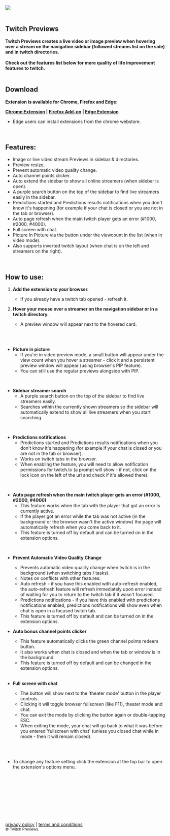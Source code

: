 ![](summ1gx.png)
<br/>
<br/>
## **Twitch Previews**
                                                                                     
**Twitch Previews creates a live video or image preview when hovering over a stream on the navigation sidebar (followed streams list on the side) and in twitch directories.**
<br/><br/>
**Check out the features list below for more quality of life improvement features to twitch.**
<br/>
<br/>

## Download
**Extension is available for Chrome, Firefox and Edge:<br/>**

**[Chrome Extension](https://chrome.google.com/webstore/detail/twitch-previews/hpmbiinljekjjcjgijnlbmgcmoonclah/)
 | [Firefox Add-on](https://addons.mozilla.org/en-US/firefox/addon/twitchpreviews/)
 | [Edge Extension](https://chrome.google.com/webstore/detail/twitch-previews/hpmbiinljekjjcjgijnlbmgcmoonclah/)**
<br/>
* Edge users can install extensions from the chrome webstore. 
<br/>

## Features:
- Image or live video stream Previews in sidebar & directories.
- Preview resize.
- Prevent automatic video quality change.
- Auto channel points clicker.
- Auto extend the sidebar to show all online streamers (when sidebar is open).
- A purple search button on the top of the sidebar to find live streamers easily in the sidebar.
- Predictions started and Predictions results notifications when you don't know it's happening (for example if your chat is closed or you are not in the tab or browser).
- Auto page refresh when the main twitch player gets an error (#1000, #2000, #4000).
- Full screen with chat.
- Picture In Picture via the button under the viewcount in the list (when in video mode).
- Also supports inverted twitch layout (when chat is on the left and streamers on the right).
<br/>

## How to use:
1. **Add the extension to your browser.**
    - If you already have a twitch tab opened - refresh it.

2. **Hover your mouse over a streamer on the navigation sidebar or in a twitch directory.**
    - A preview window will appear next to the hovered card.
<br/>
<br/>

* **Picture in picture**
    - If you're in video preview mode, a small button will appear under the view count when you hover a streamer - click it and a persistent preview window will appear (using browser's PIP feature).
    - You can still use the regular previews alongside with PIP.
<br/>


* **Sidebar streamer search**
    - A purple search button on the top of the sidebar to find live streamers easily.
    - Searches within the currently shown streamers so the sidebar will automatically extend to show all live streamers when you start searching.
<br/>


* **Predictions notifications**
    - Predictions started and Predictions results notifications when you don't know it's happening (for example if your chat is closed or you are not in the tab or browser).
    - Works on twitch tabs in the browser.
    - When enabling the feature, you will need to allow notification permissions for twitch.tv (a prompt will show - if not, click on the lock icon on the left of the url and check if it's allowed there).
<br/>


* **Auto page refresh when the main twitch player gets an error (#1000, #2000, #4000)**
    - This feature works when the tab with the player that got an error is currently active.
    - If the player got an error while the tab was not active (in the background or the browser wasn't the active window) the page will automatically refresh when you come back to it.
    - This feature is turned off by default and can be turned on in the extension options.
<br/>


* **Prevent Automatic Video Quality Change**
    - Prevents automatic video quality change when twitch is in the background (when switching tabs / tasks).
    - Notes on conflicts with other features:
    - Auto refresh - if you have this enabled with auto-refresh enabled, the auto-refresh feature will refresh immediately upon error instead of waiting for you to return to the twitch tab if it wasn't focused.
    - Predictions notifications - if you have this enabled with predictions notifications enabled, predictions notifications will show even when chat is open in a focused twitch tab.
    - This feature is turned off by default and can be turned on in the extension options.
      <br/>
      

* **Auto bonus channel points clicker**
    - This feature automatically clicks the green channel points redeem button.
    - It also works when chat is closed and when the tab or window is in the background.
    - This feature is turned off by default and can be changed in the extension options.<br/>
      <br/>


* **Full screen with chat**
  - The button will show next to the 'theater mode' button in the player controls.
  - Clicking it will toggle browser fullscreen (like F11), theater mode and chat.
  - You can exit the mode by clicking the button again or double-tapping ESC.
  - When exiting the mode, your chat will go back to what it was before you entered 'fullscreen with chat' (unless you closed chat while in mode - then it will remain closed).
  

<br/>
<br/>

- To change any feature setting click the extension at the top bar to open the extension's options menu.
<br/>
<br/>
<br/>
<br/>
<br/>
<br/>
<br/>
<br/>

[privacy policy](https://sites.google.com/view/twitchpreviews-privacy-policy
) | [terms and conditions](https://sites.google.com/view/twitchpreviews-t-a-c/) 
<br/>
<sub>© Twitch Previews.</sub>